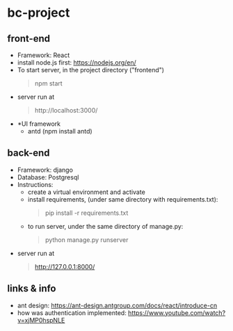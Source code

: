 # bc-project

## front-end
- Framework: React 
- install node.js first: https://nodejs.org/en/
- To start server, in the project directory ("frontend") 
    > npm start 
- server run at 
    > http://localhost:3000/
- *UI framework
   - antd (npm install antd) 


    
## back-end 
- Framework: django
- Database: Postgresql 
- Instructions: 
    - create a virtual environment and activate
    - install requirements, (under same directory with requirements.txt): 
        > pip install -r requirements.txt
    - to run server, under the same directory of manage.py: 
        > python manage.py runserver
- server run at
    > http://127.0.0.1:8000/
    


## links & info
- ant design: https://ant-design.antgroup.com/docs/react/introduce-cn
- how was authentication implemented: https://www.youtube.com/watch?v=xjMP0hspNLE
 
